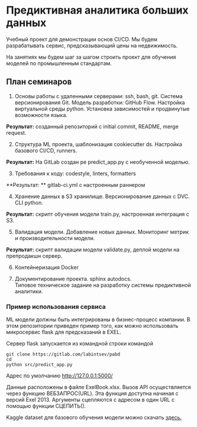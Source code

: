 # Предиктивная аналитика больших данных 

Учебный проект для демонстрации основ CI/CD. 
Мы будем разрабатывать сервис, предсказывающий цены на недвижимость. 

На занятиях мы будем шаг за шагом строить проект для обучения моделей по промышленным стандартам.

## План семинаров

1. Основы работы с удаленными серверами: ssh, bash, git. 
Система версионирования Git.
Модель разработки: GitHub Flow. 
Настройка виртуальной среды python. 
Установка зависимостей и продвинутые возможности языка.  

**Результат:** созданный репозиторий с initial commit, README, merge request.   

2. Структура ML проекта, шаблонизация cookiecutter ds. 
Настройка базового CI/CD, runners.  

**Результат:** На GitLab создан ре  predict_app.py с необученной моделью.

3. Требования к коду: codestyle, linters, formatters   

**Результат: ** gitlab-ci.yml с настроенным раннером

4. Хранение данных в S3 хранилище. 
Версионирование данных с DVC. 
CLI python. 

**Результат:** скрипт обучения модели train.py, настроенная интеграция с S3.  

5. Валидация модели. 
Добавление новых данных. 
Мониторинг метрик и производительности модели.  

**Результат:** скрипт валидации модели validate.py, деплой модели на препродакшн сервер.   

6. Контейнеризация Docker  

7. Документирование проекта. sphinx autodocs.  
Типовое техническое задание на разработку системы предиктивной аналитики. 


### Пример использования сервиса 

ML модели должны быть интегрированы в бизнес-процесс компании. 
В этом репозитории приведен пример того, как можно использовать микросервис flask для предсказаний в EXEL. 

Сервер flask запускается из командной строки командой  
```commandline
git clone https://gitlab.com/labintsev/pabd
cd 
python src/predict_app.py 

```
Адрес по умолчанию http://127.0.0.1:5000/

Данные расположены в файле ExelBook.xlsx. Вызов API осуществляется через функцию ВЕБЗАПРОС(URL). 
Эта функция доступна начиная с версий Exel 2013. 
Аргументы сцепляются с адресом в один URL с помощью функции СЦЕПИТЬ().  

Kaggle dataset для базового обучения модели можно скачать [здесь.](https://storage.yandexcloud.net/pabd/kaggle.zip)  


